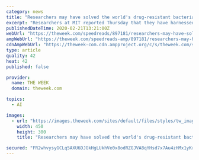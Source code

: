 ```yaml
---
category: news
title: "Researchers may have solved the world's drug-resistant bacteria problem using artificial intelligence"
excerpt: "Researchers at MIT reported Thursday that they have harnessed artificial intelligence to identify a completely new antibiotic compound that killed all but one of the antibacterial-resistant pathogens they tested it on. Drug-resistant bacteria are a large and growing problem, causing 2.8 million infections and 35,000 deaths in the U.S. each year ..."
publishedDateTime: 2020-02-21T13:21:00Z
webUrl: "https://theweek.com/speedreads/897181/researchers-may-have-solved-worlds-drugresistant-bacteria-problem-using-artificial-intelligence"
ampWebUrl: "https://theweek.com/speedreads-amp/897181/researchers-may-have-solved-worlds-drugresistant-bacteria-problem-using-artificial-intelligence"
cdnAmpWebUrl: "https://theweek-com.cdn.ampproject.org/c/s/theweek.com/speedreads-amp/897181/researchers-may-have-solved-worlds-drugresistant-bacteria-problem-using-artificial-intelligence"
type: article
quality: 42
heat: 42
published: false

provider:
  name: THE WEEK
  domain: theweek.com

topics:
  - AI

images:
  - url: "https://images.theweek.com/sites/default/files/styles/tw_image_6_4/public/gettyimages-1026582858.jpg?itok=irJCuDXR&resize=450x300"
    width: 450
    height: 300
    title: "Researchers may have solved the world's drug-resistant bacteria problem using artificial intelligence"

secured: "FR2whvysyGCLq5AXU6DJGkHgLUkhVe0x8odRZGJVA8qYHsd7x7Au4zHMx1yKrYrEpQQgMFDioK7qf/ta7aGCMplMTLTunW4sbVbzr53BDPKCCTV9tw4V0V46uEJQlNSpR7wvQIobRjiG6TqRSnxFZIzVeMS8fM/Btb9G41KqANoR1mKQ/8znb0C96W9DVeeeZwbSb+0gItjaKO4u4WQ4BT+5nDN35KvzYm914JASih0A1/vpmwASricyXxKdPUv3TT7yHcL8Xga0JtYsKnOJcCGyAJxWNaeQYdzwp5lWXvopswl7vtDrKpNeQKElzhWT;W1jasmbHLKC+ow7taioPyg=="
---
```



